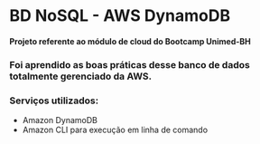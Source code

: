 # BD NoSQL - AWS DynamoDB
#### Projeto referente ao módulo de cloud do Bootcamp Unimed-BH
### Foi aprendido as boas práticas desse banco de dados totalmente gerenciado da AWS.

### Serviços utilizados:
  - Amazon DynamoDB
  - Amazon CLI para execução em linha de comando
